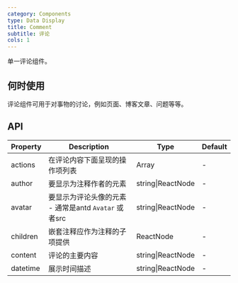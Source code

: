 ```yaml
---
category: Components
type: Data Display
title: Comment
subtitle: 评论
cols: 1
---
```


单一评论组件。

## 何时使用

评论组件可用于对事物的讨论，例如页面、博客文章、问题等等。

## API

| Property | Description | Type | Default |
| -------- | ----------- | ---- | ------- |
| actions | 在评论内容下面呈现的操作项列表 | Array<ReactNode> | - |
| author | 要显示为注释作者的元素 | string\|ReactNode | - |
| avatar | 要显示为评论头像的元素 - 通常是antd `Avatar` 或者src | string\|ReactNode | - |
| children | 嵌套注释应作为注释的子项提供 | ReactNode | - |
| content | 评论的主要内容 | string\|ReactNode | - |
| datetime | 展示时间描述 | string\|ReactNode | - |
